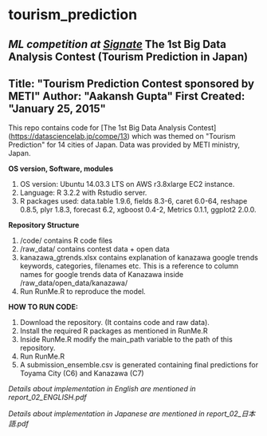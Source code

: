 tourism_prediction
====================
*ML competition at [Signate](https://signate.jp/competitions/13)*
The 1st Big Data Analysis Contest (Tourism Prediction in Japan)
---
Title: "Tourism Prediction Contest sponsored by METI"
Author: "Aakansh Gupta"
First Created: "January 25, 2015"
---

This repo contains code for [The 1st Big Data Analysis Contest] (https://datasciencelab.jp/compe/13) which was themed on "Tourism Prediction"
for 14 cities of Japan. Data was provided by METI ministry, Japan.

**OS version, Software, modules**

1. OS version: Ubuntu 14.03.3 LTS on AWS r3.8xlarge EC2 instance.
2. Language: R 3.2.2 with Rstudio server.
3. R packages used: data.table 1.9.6, fields 8.3-6, caret 6.0-64, reshape 0.8.5, plyr 1.8.3, forecast 6.2, xgboost 0.4-2, Metrics 0.1.1, ggplot2 2.0.0.


**Repository Structure**

1. /code/ contains R code files
2. /raw_data/ contains contest data  + open data
3. kanazawa_gtrends.xlsx contains explanation of kanazawa google trends keywords, categories, filenames etc. This is a reference to column names for google trends data of Kanazawa inside /raw_data/open_data/kanazawa/
4. Run RunMe.R to reproduce the model.

**HOW TO RUN CODE:**

1. Download the repository. (It contains code and raw data).
2. Install the required R packages as mentioned in RunMe.R
3. Inside RunMe.R modify the main_path variable to the path of this repository.
4. Run RunMe.R
6. A submission_ensemble.csv is generated containing final predictions for Toyama City (C6) and Kanazawa (C7)

*Details about implementation in English are mentioned in report_02_ENGLISH.pdf*

*Details about implementation in Japanese are mentioned in report_02_日本語.pdf*

